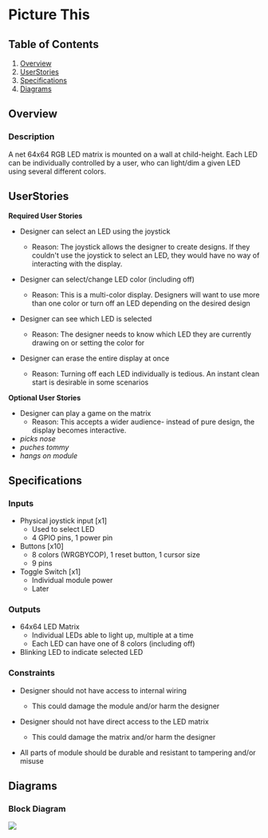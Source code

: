 # Picture This

## Table of Contents
1. [Overview](#Overview)
2. [UserStories](#User)
3. [Specifications](#Specifications)
4. [Diagrams](#Diagrams)

## Overview
### Description
A net 64x64 RGB LED matrix is mounted on a wall at child-height. Each LED can be individually controlled by a user, who can light/dim a given LED using several different colors.

## UserStories
**Required User Stories**

* Designer can select an LED using the joystick
    * Reason: The joystick allows the designer to create designs. If they couldn't use the joystick to select an LED, they would have no way of interacting with the display.

* Designer can select/change LED color (including off)
    * Reason: This is a multi-color display. Designers will want to use more than one color or turn off an LED depending on the desired design

* Designer can see which LED is selected
    * Reason: The designer needs to know which LED they are currently drawing on or setting the color for

* Designer can erase the entire display at once
    * Reason: Turning off each LED individually is tedious. An instant clean start is desirable in some scenarios


**Optional User Stories**

* Designer can play a game on the matrix
    * Reason: This accepts a wider audience- instead of pure design, the display becomes interactive.
* *picks nose*
* *puches tommy*
* *hangs on module*

## Specifications

### Inputs
- Physical joystick input [x1]
    - Used to select LED
    - 4 GPIO pins, 1 power pin
- Buttons [x10]
    - 8 colors (WRGBYCOP), 1 reset button, 1 cursor size
    - 9 pins
- Toggle Switch [x1]
    - Individual module power
    - Later

### Outputs
- 64x64 LED Matrix
    - Individual LEDs able to light up, multiple at a time
    - Each LED can have one of 8 colors (including off)
- Blinking LED to indicate selected LED


### Constraints
* Designer should not have access to internal wiring
    * This could damage the module and/or harm the designer
    
* Designer should not have direct access to the LED matrix
    * This could damage the matrix and/or harm the designer

* All parts of module should be durable and resistant to tampering and/or misuse

## Diagrams
### Block Diagram
![](https://i.imgur.com/ryA6fUi.png)
